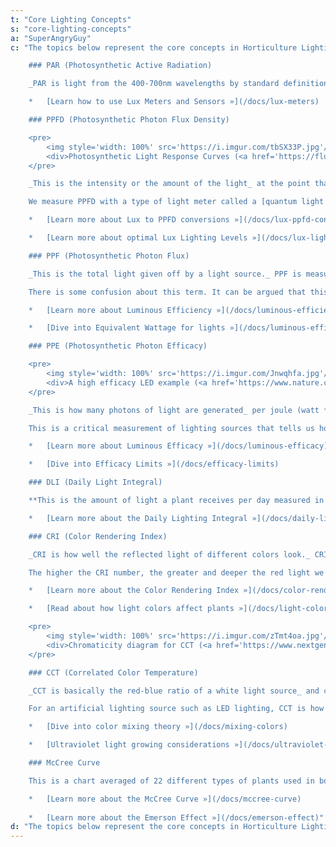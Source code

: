 ```yaml
---
t: "Core Lighting Concepts"
s: "core-lighting-concepts"
a: "SuperAngryGuy"
c: "The topics below represent the core concepts in Horticulture Lighting Theory. This article features basic definitions to get you started on this science.

    ### PAR (Photosynthetic Active Radiation)

    _PAR is light from the 400-700nm wavelengths by standard definition_ (far red light that has a wavelength longer than 700nm is not be included). It is important to understand PAR is what we measure and not a unit of measurement: for example, '300 PAR' makes no sense because the person could be talking about PAR watts. As a reference, around 4.6 µmol/m2/sec is one PAR watt/m2 for white light (CRI 80).

    *   [Learn how to use Lux Meters and Sensors »](/docs/lux-meters)

    ### PPFD (Photosynthetic Photon Flux Density)

    <pre>
        <img style='width: 100%' src='https://i.imgur.com/tbSX33P.jpg'/>
        <div>Photosynthetic Light Response Curves (<a href='https://fluence.science/science-articles/horticulture-lighting-metrics/'>source</a>)</div>
    </pre>

    _This is the intensity or the amount of the light_ at the point that the measurement was made. **Lux is a close white light equivalent.** PPFD is measured in units of µmol/m2/sec or 'micromoles per square meter per second' also written as µmol m-2 s-1. This unit of light alone tells nothing about the wavelength(s) of light, only the amount of PAR when measuring PAR in this unit.

    We measure PPFD with a type of light meter called a [quantum light meter](https://amzn.to/3yiwoSy). Quantum in this case is not some gimmick marketing term but rather to emphasize that the meter is measuring the actual number of photons, the quanta or individual particle of the electromagnetic field, being radiated to a space (such as the top of a plant canopy).

    *   [Learn more about Lux to PPFD conversions »](/docs/lux-ppfd-conversion)

    *   [Learn more about optimal Lux Lighting Levels »](/docs/lux-lighting-levels)

    ### PPF (Photosynthetic Photon Flux)

    _This is the total light given off by a light source._ PPF is measured in µmol/sec or 'micromoles per second' also written as µmol s-1. **Lumens is a close white light equivalent**. PPE times the wattage of the light equals PPF.

    There is some confusion about this term. It can be argued that this is the same as PPFD but it is being defined by [ASABE](https://asabe.org) and will most certainly be accepted as an industry standard to define how much light is being given radiated by a lighting source. It can be a bit naive to use PPF to try to calculate PPFD numbers: if you do then be sure that you over estimate.

    *   [Learn more about Luminous Efficiency »](/docs/luminous-efficiency)

    *   [Dive into Equivalent Wattage for lights »](/docs/luminous-efficiency)

    ### PPE (Photosynthetic Photon Efficacy)

    <pre>
        <img style='width: 100%' src='https://i.imgur.com/Jnwqhfa.jpg'/>
        <div>A high efficacy LED example (<a href='https://www.nature.com/articles/s41438-020-0283-7'>source</a>)</div>
    </pre>

    _This is how many photons of light are generated_ per joule (watt * second) of energy input. PPF/Watts will give the PPE. **Lumens per watt is a close white light equivalent.** PPE is measured in µmol/joule or 'micromoles per joule' also written as µmol/J.

    This is a critical measurement of lighting sources that tells us how much light is being radiated per amount of energy consumed by the light source. It is literally a metric of how many photons are being produced per joule of energy input. Top end grow lights put out about 2.4 umol/joule, while low end lights are about 0.9-1.3 uMol/joule. With cheaper lights you may save money initially but you will get hit with much higher energy usage costs long term. As a general rule, don't buy a grow light for professional use unless you know the uMol/joule number.

    *   [Learn more about Luminous Efficacy »](/docs/luminous-efficacy)

    *   [Dive into Efficacy Limits »](/docs/efficacy-limits)

    ### DLI (Daily Light Integral)

    **This is the amount of light a plant receives per day measured in mol/m2/d** or 'moles per square meter per day'. An easy way to quickly calculate the DLI is to take 100 umol/m2/sec * 24 hours = DLI of 8.5. We can say that 24 hour lighting at 200 umol/m2/sec is a DLI of 17 mol/m2/day. If I have 400 umol/m2/sec of light for 16 hours per day then the DLI is 4 * 8.5 constant * (16/24) of a day = round up to DLI of 23 mol/m2/day. The constant is actually 8.6 for 100 umol/m2/sec at 24 hour lighting but 8.5 is easier to calculate.

    *   [Learn more about the Daily Lighting Integral »](/docs/daily-lighting-integral)

    ### CRI (Color Rendering Index)

    _CRI is how well the reflected light of different colors look._ CRI 90 and above light will have deeper reds that will read lower with a lux meter, although the true PPFD levels may be the same. The deeper reds is why CRI 80 and 90 have different lux to PPFD conversion values. Roughly speaking, a CRI 100 light has a luminous efficacy of around 250-260 LPW (lumens per watt) at 100% efficiency, CRI 95 is 280 LPW, CRI 90 is 300 LPW, and CRI 80 is 320 LPW. In the real world, these numbers can vary by 10% or so.

    The higher the CRI number, the greater and deeper the red light we will have. Our eyes have less red light sensitivity compared to other colors, so a really high CRI light will have less lumens per watt although there may be the same amount of light being produced as umol/sec and as perceived by the plant.

    *   [Learn more about the Color Rendering Index »](/docs/color-rendering-index)

    *   [Read about how light colors affect plants »](/docs/light-colors)

    <pre>
        <img style='width: 100%' src='https://i.imgur.com/zTmt4oa.jpg'/>
        <div>Chromaticity diagram for CCT (<a href='https://www.nextgenerationled.be/EN/CorrelatedColorTemperature.html'>source</a>)</div>
    </pre>

    ### CCT (Correlated Color Temperature)

    _CCT is basically the red-blue ratio of a white light source_ and correlates to (i.e. appears to us as) the color temperature of a black body radiation source in degrees kelvin. Higher CCT, having more blue light, will keep plants more compact at a given lighting level. 3000K and 3500K are pretty common for all around use. Roughly speaking, 2700K is 10% blue, 4200K is 20% blue, and 6500K is 30% blue.

    For an artificial lighting source such as LED lighting, CCT is how white light is perceived. Cool white will have a higher blue light ratio and be at a higher CCT such as 6500K. Warm white will have a higher red light ratio and have a lower CCT such as 2700K. Higher color temperatures are common for vegetative growth since the higher blue light ration will help keep plants more compact.

    *   [Dive into color mixing theory »](/docs/mixing-colors)

    *   [Ultraviolet light growing considerations »](/docs/ultraviolet-growing)

    ### McCree Curve

    This is a chart averaged of 22 different types of plants used in botany that **shows the amount of photosynthesis that occurs by wavelength**. The McCree curve is only valid at 50 uMol/m2/sec of monochromatic light with the single leaf model but a useful starting point. The McCree curve is different than absorption curves of pigments isolated from a plant leaf and gives much more realistic information as to how plants respond to photosynthesis by wavelength.

    *   [Learn more about the McCree Curve »](/docs/mccree-curve)
    
    *   [Learn more about the Emerson Effect »](/docs/emerson-effect)"
d: "The topics below represent the core concepts in Horticulture Lighting Theory: learn about PAR, PPFD, PPE, CCT, McCree Curve and the Emerson far red Effect. This article features basic definitions to get you started on this amazing science."
---
```

